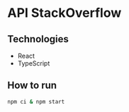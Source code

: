 # API StackOverflow

## Technologies

- React
- TypeScript

## How to run

```sh
npm ci & npm start
```
